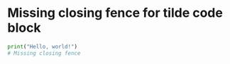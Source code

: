 # Missing closing fence for tilde code block

~~~python
print("Hello, world!")
# Missing closing fence
